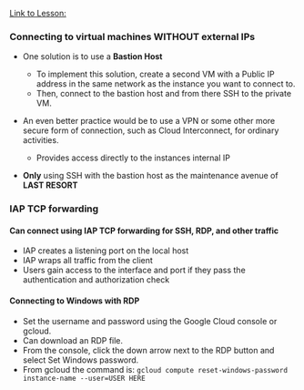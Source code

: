 [Link to Lesson:](https://www.cloudskillsboost.google/paths/15/course_templates/87/video/450280)

### Connecting to virtual machines WITHOUT external IPs
- One solution is to use a **Bastion Host**
    - To implement this solution, create a second VM with a Public IP address in the same network as the instance you want to connect to.
    - Then, connect to the bastion host and from there SSH to the private VM.

- An even better practice would be to use a VPN or some other more secure form of connection, such as Cloud Interconnect, for ordinary activities.
    - Provides access directly to the instances internal IP

- **Only** using SSH with the bastion host as the maintenance avenue of **LAST RESORT**

### IAP TCP forwarding

#### Can connect using IAP TCP forwarding for SSH, RDP, and other traffic
- IAP creates a listening port on the local host
- IAP wraps all traffic from the client
- Users gain access to the interface and port if they pass the authentication and authorization check

#### Connecting to Windows with RDP
- Set the username and password using the Google Cloud console or gcloud.
- Can download an RDP file.
- From the console, click the down arrow next to the RDP button and select Set Windows password.
- From gcloud the command is: `gcloud compute reset-windows-password instance-name --user=USER HERE`
